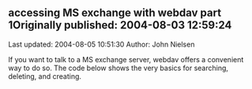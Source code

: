 ## accessing MS exchange with webdav part 1Originally published: 2004-08-03 12:59:24 
Last updated: 2004-08-05 10:51:30 
Author: John Nielsen 
 
If you want to talk to a MS exchange server, webdav offers a convenient way to do so. The code below shows the very basics for searching, deleting, and creating.